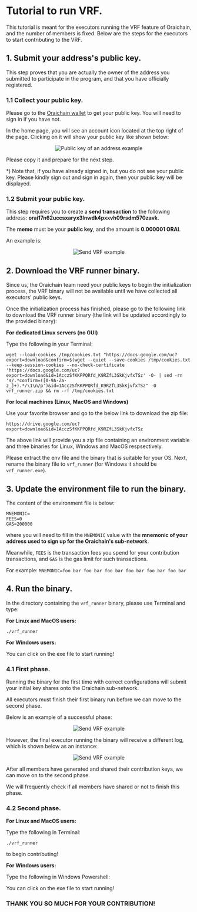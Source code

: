 # Tutorial to run VRF.

This tutorial is meant for the executors running the VRF feature of Oraichain, and the number of members is fixed. Below are the steps for the executors to start contributing to the VRF.

## 1. Submit your address's public key.

This step proves that you are actually the owner of the address you submitted to participate in the program, and that you have officially registered.

### 1.1 Collect your public key.

Please go to the [Oraichain wallet](https://api.wallet.orai.io) to get your public key. You will need to sign in if you have not. 

In the home page, you will see an account icon located at the top right of the page. Clicking on it will show your public key like shown below:

<p align="center">
  <img src="https://raw.githubusercontent.com/oraichain/oraichain-static-files/master/mainnet-static-files/docs/images/pubkey-example.png" alt="Public key of an address example"/>
</p>

Please copy it and prepare for the next step.

*) Note that, if you have already signed in, but you do not see your public key. Please kindly sign out and sign in again, then your public key will be displayed.

### 1.2 Submit your public key.

This step requires you to create a **send transaction** to the following address: **orai17n62uccsxaryx3lnwdk4pxxvh09rsdm570zavk**.

The **memo** must be your **public key**, and the amount is **0.000001 ORAI**.

An example is:

<p align="center">
  <img src="https://raw.githubusercontent.com/oraichain/oraichain-static-files/master/mainnet-static-files/docs/images/send-vrf-example.png" alt="Send VRF example"/>
</p>

## 2. Download the VRF runner binary.

Since us, the Oraichain team need your public keys to begin the initialization process, the VRF binary will not be available until we have collected all executors' public keys.

Once the initialization process has finished, please go to the following link to download the VRF runner binary (the link will be updated accordingly to the provided binary):

**For dedicated Linux servers (no GUI)**

Type the following in your Terminal:

```
wget --load-cookies /tmp/cookies.txt "https://docs.google.com/uc?export=download&confirm=$(wget --quiet --save-cookies /tmp/cookies.txt --keep-session-cookies --no-check-certificate 'https://docs.google.com/uc?export=download&id=1AcczSfKKPPQRfd_K9RZfL3SkKjvfxTSz' -O- | sed -rn 's/.*confirm=([0-9A-Za-z_]+).*/\1\n/p')&id=1AcczSfKKPPQRfd_K9RZfL3SkKjvfxTSz" -O vrf_runner.zip && rm -rf /tmp/cookies.txt
```

**For local machines (Linux, MacOS and Windows)**

Use your favorite browser and go to the below link to download the zip file:

```
https://drive.google.com/uc?export=download&id=1AcczSfKKPPQRfd_K9RZfL3SkKjvfxTSz
```

The above link will provide you a zip file containing an environment variable and three binaries for Linux, Windows and MacOS respsectively.

Please extract the env file and the binary that is suitable for your OS. Next, rename the binary file to ```vrf_runner``` (for Windows it should be ```vrf_runner.exe```).

## 3. Update the environment file to run the binary.

The content of the environment file is below:

```
MNEMONIC=
FEES=0
GAS=200000
```

where you will need to fill in the ```MNEMONIC``` value with the **mnemonic of your address used to sign up for the Oraichain's sub-network**. 

Meanwhile, ```FEES``` is the transaction fees you spend for your contribution transactions, and ```GAS``` is the gas limit for such transactions.

For example: 
```MNEMONIC=foo bar foo bar foo bar foo bar foo bar foo bar ```

## 4. Run the binary.

In the directory containing the ```vrf_runner``` binary, please use Terminal and type:

**For Linux and MacOS users:**

```
./vrf_runner
```

**For Windows users:**

You can click on the exe file to start running!

### 4.1 First phase.

Running the binary for the first time with correct configurations will submit your initial key shares onto the Oraichain sub-network. 

All executors must finish their first binary run before we can move to the second phase.

Below is an example of a successful phase:

<p align="center">
  <img src="https://raw.githubusercontent.com/oraichain/oraichain-static-files/master/mainnet-static-files/docs/images/first-run-successful.png" alt="Send VRF example"/>
</p>

However, the final executor running the binary will receive a different log, which is shown below as an instance:

<p align="center">
  <img src="https://raw.githubusercontent.com/oraichain/oraichain-static-files/master/mainnet-static-files/docs/images/first-run-final-successful.png" alt="Send VRF example"/>
</p>

After all members have generated and shared their contribution keys, we can move on to the second phase. 

We will frequently check if all members have shared or not to finish this phase.

### 4.2 Second phase.

**For Linux and MacOS users:**

Type the following in Terminal:

```
./vrf_runner
```

to begin contributing!

**For Windows users:**

Type the following in Windows Powershell:

You can click on the exe file to start running!

### THANK YOU SO MUCH FOR YOUR CONTRIBUTION!

